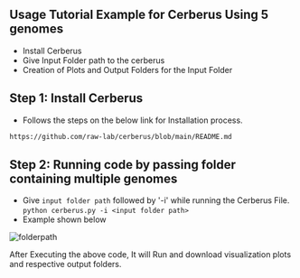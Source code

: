 ## Usage Tutorial Example for Cerberus Using 5 genomes
- Install Cerberus
- Give Input Folder path to the cerberus
- Creation of Plots and Output Folders for the Input Folder

Step 1: Install Cerberus
----
- Follows the steps on the below link for Installation process.
```bash
https://github.com/raw-lab/cerberus/blob/main/README.md
```

Step 2: Running code by passing folder containing multiple genomes
-----

- Give `input folder path` followed by '-i' while running the Cerberus File.
```python cerberus.py -i <input folder path>```
- Example shown below

![folderpath](https://github.com/raw-lab/cerberus/blob/main/tutorial/folder_path.png)

After Executing the above code, It will Run and download visualization plots and respective output folders. 
